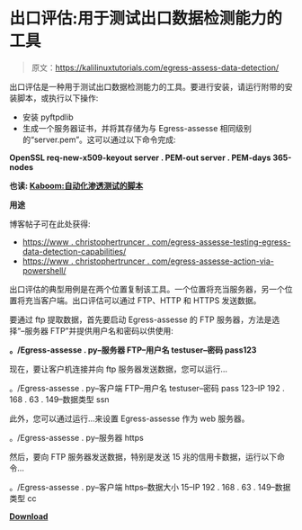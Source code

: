 # 出口评估:用于测试出口数据检测能力的工具

> 原文：<https://kalilinuxtutorials.com/egress-assess-data-detection/>

出口评估是一种用于测试出口数据检测能力的工具。要进行安装，请运行附带的安装脚本，或执行以下操作:

*   安装 pyftpdlib
*   生成一个服务器证书，并将其存储为与 Egress-assesse 相同级别的“server.pem”。这可以通过以下命令完成:

**OpenSSL req-new-x509-keyout server . PEM-out server . PEM-days 365-nodes**

**也读: [Kaboom:自动化渗透测试的脚本](https://kalilinuxtutorials.com/kaboom-penetration-test/)**

**用途**

博客帖子可在此处获得:

*   [https://www . christophertruncer . com/egress-assesse-testing-egress-data-detection-capabilities/](https://www.christophertruncer.com/egress-assess-testing-egress-data-detection-capabilities/)
*   [https://www . christophertruncer . com/egress-assesse-action-via-powershell/](https://www.christophertruncer.com/egress-assess-action-via-powershell/)

出口评估的典型用例是在两个位置复制该工具。一个位置将充当服务器，另一个位置将充当客户端。出口评估可以通过 FTP、HTTP 和 HTTPS 发送数据。

要通过 ftp 提取数据，首先要启动 Egress-assesse 的 FTP 服务器，方法是选择“–服务器 FTP”并提供用户名和密码以供使用:

**。/Egress-assesse . py–服务器 FTP–用户名 testuser–密码 pass123**

现在，要让客户机连接并向 ftp 服务器发送数据，您可以运行…

。/Egress-assesse . py–客户端 FTP–用户名 testuser–密码 pass 123–IP 192 . 168 . 63 . 149–数据类型 ssn

此外，您可以通过运行…来设置 Egress-assesse 作为 web 服务器。

。/Egress-assesse . py–服务器 https

然后，要向 FTP 服务器发送数据，特别是发送 15 兆的信用卡数据，运行以下命令…

。/Egress-assesse . py–客户端 https–数据大小 15–IP 192 . 168 . 63 . 149–数据类型 cc

[**Download**](https://github.com/FortyNorthSecurity/Egress-Assess)